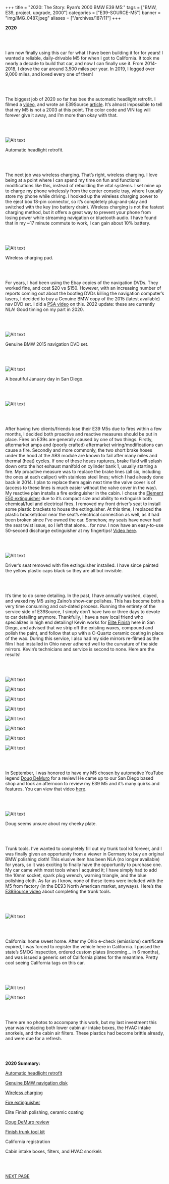 +++
title = "2020: The Story: Ryan’s 2000 BMW E39 M5:"
tags = ["BMW, E39, project, upgrade, 2000"]
categories = ["E39-SOURCE-M5"]
banner = "img/IMG_0487.jpeg"
aliases = ["/archives/187/11"]
+++

**2020**

&nbsp;<br/><br/>

I am now finally using this car for what I have been building it for for years! I wanted a reliable, daily-drivable M5 for when I got to California. It took me nearly a decade to build that car, and now I can finally use it. From 2014-2018, I drove the car around 3,500 miles per year. In 2019, I logged over 9,000 miles, and loved every one of them!

&nbsp;<br/><br/>

The biggest job of 2020 so far has bee the automatic headlight retrofit. I filmed a [video](https://www.youtube.com/watch?v=GtTmpF87bgc), and wrote an E39Source [article](https://e39source.com/archives/4395). It’s almost impossible to tell that my M5 is not a 2003 at this point. The color code and VIN tag will forever give it away, and I’m more than okay with that.

&nbsp;<br/><br/>

![Alt text](https://e39source.com/wp-content/uploads/2020/04/IMG_0060.png)

Automatic headlight retrofit.

&nbsp;<br/><br/>

The next job was wireless charging. That’s right, wireless charging. I love being at a point where I can spend my time on fun and functional modifications like this, instead of rebuilding the vital systems. I set mine up to charge my phone wirelessly from the center console tray, where I usually store my phone while driving. I hooked up the wireless charging power to the eject box 18-pin connector, so it’s completely plug-and-play and switched with the key (no battery drain). Wireless charging is not the fastest charging method, but it offers a great way to prevent your phone from losing power while streaming navigation or bluetooth audio. I have found that in my ~17 minute commute to work, I can gain about 10% battery.

&nbsp;<br/><br/>

![Alt text](https://e39source.com/wp-content/uploads/2020/04/IMG_7321.png)

Wireless charging pad.

&nbsp;<br/><br/>

For years, I had been using the Ebay copies of the navigation DVDs. They worked fine, and cost $20 vs $150. However, with an increasing number of reports coming out about the bootleg DVDs killing the navigation computer’s lasers, I decided to buy a Genuine BMW copy of the 2015 (latest available) nav DVD set. I did a [PSA video](https://www.youtube.com/watch?v=VpyPbi8tWC4) on this. 2022 update: these are currently NLA! Good timing on my part in 2020.

&nbsp;<br/><br/>

![Alt text](https://e39source.com/wp-content/uploads/2020/04/IMG_0445.png)

Genuine BMW 2015 navigation DVD set.

&nbsp;<br/><br/>

![Alt text](https://e39source.com/wp-content/uploads/2020/04/IMG_5439.png)

A beautiful January day in San Diego.

&nbsp;<br/><br/>

![Alt text](https://e39source.com/wp-content/uploads/2020/04/IMG_1570.png)

&nbsp;<br/><br/>

After having two clients/friends lose their E39 M5s due to fires within a few months, I decided both proactive and reactive measures should be put in place. Fires on E39s are generally caused by one of two things. Firstly, aftermarket amps and (poorly crafted) aftermarket wiring/modifications can cause a fire. Secondly and more commonly, the two short brake hoses under the hood at the ABS module are known to fail after many miles and thermal (heat) cycles. If one of these hoses ruptures, brake fluid will splash down onto the hot exhaust manifold on cylinder bank 1, usually starting a fire. My proactive measure was to replace the brake lines (all six, including the ones at each caliper) with stainless steel lines; which I had already done back in 2014. I plan to replace them again next time the valve cover is of (access to these lines is much easier without the valve cover in the way). My reactive plan installs a fire extinguisher in the cabin. I chose the [Element E50 extinguisher](https://elementfire.com/products/element-e50) due to it’s compact size and ability to extinguish both chemical/fuel and electrical fires. I removed my front driver’s seat to install some plastic brackets to house the extinguisher. At this time, I replaced the plastic bracket/door near the seat’s electrical connection as well, as it had been broken since I’ve owned the car. Somehow, my seats have never had the seat twist issue, so I left that alone… for now. I now have an easy-to-use 50-second discharge extinguisher at my fingertips! [Video here](https://www.youtube.com/watch?v=QrJbNPkcWto).

&nbsp;<br/><br/>

![Alt text](https://e39source.com/wp-content/uploads/2022/08/IMG_2547-1206x1536.jpeg)

Driver’s seat removed with fire extinguisher installed. I have since painted the yellow plastic caps black so they are all but invisible.

&nbsp;<br/><br/>

It’s time to do some detailing. In the past, I have annually washed, clayed, and waxed my M5 using Zaino’s show-car polishes. This has become both a very time consuming and out-dated process. Running the entirety of the service side of E39Source, I simply don’t have two or three days to devote to car detailing anymore. Thankfully, I have a new local friend who specializes in high end detailing! Kevin works for [Elite Finish](https://www.elitefinishdetailing.com/) here in San Diego, and advised that we strip off the existing waxes, compound and polish the paint, and follow that up with a C-Quartz ceramic coating in place of the wax. During this service, I also had my side mirrors re-filmed as the film I had installed in Ohio never adhered well to the curvature of the side mirrors. Kevin’s technicians and service is second to none. Here are the results!

&nbsp;<br/><br/>

![Alt text](https://e39source.com/wp-content/uploads/2022/08/IMG_2599-1536x1112.jpeg)

![Alt text](https://e39source.com/wp-content/uploads/2022/08/IMG_2598-1536x1098.jpeg)

![Alt text](https://e39source.com/wp-content/uploads/2022/08/IMG_1550-1536x998.jpeg)

![Alt text](https://e39source.com/wp-content/uploads/2022/08/IMG_1563-1536x1005.jpeg)

![Alt text](https://e39source.com/wp-content/uploads/2022/08/IMG_1569-1536x998.jpeg)

![Alt text](https://e39source.com/wp-content/uploads/2022/08/IMG_1571-1536x921.jpeg)

![Alt text](https://e39source.com/wp-content/uploads/2022/08/IMG_1547-1536x989.jpeg)

![Alt text](https://e39source.com/wp-content/uploads/2022/08/IMG_1538-1536x1013.jpeg)

&nbsp;<br/><br/>

In September, I was honored to have my M5 chosen by automotive YouTube legend [Doug DeMuro](https://www.youtube.com/c/DougDeMuro) for a review! He came up to our San Diego based shop and took an afternoon to review my E39 M5 and it’s many quirks and features. You can view that video [here](https://www.youtube.com/watch?v=3P-cNnBFbGc).

&nbsp;<br/><br/>

![Alt text](https://e39source.com/wp-content/uploads/2022/08/IMG_4341.jpeg)

Doug seems unsure about my cheeky plate.

&nbsp;<br/><br/>

Trunk tools. I’ve wanted to completely fill out my trunk tool kit forever, and I was finally given an opportunity from a viewer in Germany to buy an original BMW polishing cloth! This elusive item has been NLA (no longer available) for years, so it was exciting to finally have the opportunity to purchase one. My car came with most tools when I acquired it; I have simply had to add the 10mm socket, spark plug wrench, warning triangle, and the blue polishing cloth. As far as I know, none of these items were included with the M5 from factory (in the DE93 North American market, anyways). Here’s the [E39Source video](https://www.youtube.com/watch?v=XAFbXs2RvZk) about completing the trunk tools.

&nbsp;<br/><br/>

![Alt text](https://e39source.com/wp-content/uploads/2022/08/IMG_4361-1536x1089.jpeg)

&nbsp;<br/><br/>

California: home sweet home. After my Ohio e-check (emissions) certificate expired, I was forced to register the vehicle here in California. I passed the state’s SMOG inspection, ordered custom plates (incoming… in 6 months), and was issued a generic set of California plates for the meantime. Pretty cool seeing California tags on this car.

&nbsp;<br/><br/>

![Alt text](https://e39source.com/wp-content/uploads/2022/08/IMG_1350-1536x1152.jpeg)

![Alt text](https://e39source.com/wp-content/uploads/2022/08/IMG_1351-1536x1152.jpeg)

&nbsp;<br/><br/>

There are no photos to accompany this work, but my last investment this year was replacing both lower cabin air intake boxes, the HVAC intake snorkels, and the cabin air filters. These plastics had become brittle already, and were due for a refresh.

&nbsp;<br/><br/>

**2020 Summary:**

[Automatic headlight retrofit](https://www.youtube.com/watch?v=GtTmpF87bgc)

[Genuine BMW navigation disk](https://www.youtube.com/watch?v=VpyPbi8tWC4)

[Wireless charging](https://www.youtube.com/watch?v=mHsWjQP84IM)

[Fire extinguisher](https://www.youtube.com/watch?v=QrJbNPkcWto)

Elite Finish polishing, ceramic coating

[Doug DeMuro review](https://www.youtube.com/watch?v=3P-cNnBFbGc)

[Finish trunk tool kit](https://www.youtube.com/watch?v=XAFbXs2RvZk)

California registration

Cabin intake boxes, filters, and HVAC snorkels

&nbsp;<br/><br/>

[NEXT PAGE](https://www.e39source.com/blog/the-story-ryans-200-bmw-e39-m5-2021/)

&nbsp;<br/><br/>